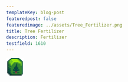 ```yaml
---
templateKey: blog-post
featuredpost: false
featuredimage: ../assets/Tree_Fertilizer.png
title: Tree Fertilizer
description: Fertilizer
testfield: 1610
---
```

![Tree Fertilizer](../assets/Tree_Fertilizer.png)